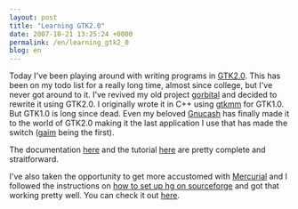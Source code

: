 ```yaml
---
layout: post
title: "Learning GTK2.0"
date: 2007-10-21 13:25:24 +0000
permalink: /en/learning_gtk2_0
blog: en
---
```


<p>Today I've been playing around with writing programs in <a href="http://www.gtk.org/">GTK2.0</a>. This has been on my todo list for a really long time, almost since college, but I've never got around to it. I've revived my old project <a href="http://gorbital.sourceforge.net/">gorbital</a> and decided to rewrite it using GTK2.0. I originally wrote it in C++ using <a href="http://www.gtkmm.org/">gtkmm</a> for GTK1.0. But GTK1.0 is long since dead. Even my beloved <a href="http://www.gnucash.org/">Gnucash</a> has finally made it to the world of GTK2.0 making it the last application I use that has made the switch (<a href="http://www.pidgin.im/">gaim</a> being the first).</p>

<p>The documentation <a href="http://www.gtk.org/api/">here</a> and the tutorial <a href="http://www.gtk.org/tutorial/">here</a> are pretty complete and straitforward.</p>

<p>I've also taken the opportunity to get more accustomed with <a href="http://www.selenic.com/mercurial/">Mercurial</a> and I followed the instructions on <a href="http://www.selenic.com/mercurial/wiki/index.cgi/MercurialOnSourceforge">how to set up hg on sourceforge</a> and got that working pretty well. You can check it out <a href="http://gorbital.sourceforge.net/hg/">here</a>.</p>